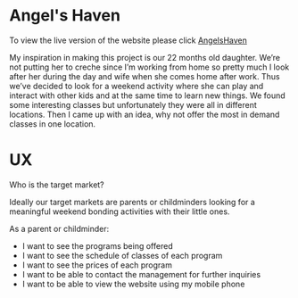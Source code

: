 # Angel's Haven

To view the live version of the website please click [AngelsHaven](https://gideongannaban.github.io/Milestone-Project-1/index.html)

My inspiration in making this project is our 22 months old daughter. We’re not putting her to creche since I’m working from home so pretty much I look after her during the day and wife when she comes home after work. 
Thus we’ve decided to look for a weekend activity where she can play and interact with other kids and at the same time to learn new things. We found some interesting classes but unfortunately they were all in different locations. 
Then I came up with an idea, why not offer the most in demand classes in one location. 

# UX

Who is the target market?

Ideally our target markets are parents or childminders looking for a meaningful weekend bonding activities with their little ones. 

As a parent or childminder:

-	I want to see the programs being offered
-	I want to see the schedule of classes of each program
-	I want to see the prices of each program
-	I want to be able to contact the management for further inquiries
-	I want to be able to view the website using my mobile phone




